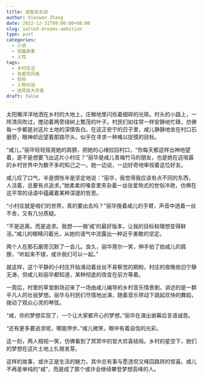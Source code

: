 ```yaml
---
title: 咸鱼反击战
author: Xiaowen Zhang
date: 2022-12-31T09:00:00+08:00
slug: salted-dreams-ambition
type: post
categories:
  - 小说
  - 短篇故事
  - 人性
tags:
  - 乡村生活
  - 张爱玲风格
  - 目标
  - 人物对话
  - 结局皆大欢喜
draft: false
---
```


太阳懒洋洋地洒在乡村的大地上，庄稼地里闪烁着细碎的光斑。村头的小路上，一阵清风吹过，搅动着两旁绿树上繁茂的叶子。村民们如往常一样安静地忙碌，仿佛每一步都是对这片土地的深情告白。在这正安宁的日子里，咸儿静静地坐在村口石磨旁，眼神却远望着那路尽头，似乎在寻求一种难以捉摸的目标。

“咸儿，”丽华轻轻摇晃她的肩膀，把她的心绪拉回村口，“你每天都这样出神地望着，是不是想要飞出这片小村庄？”丽华是咸儿青梅竹马的朋友，也是她在这喧嚣的乡村世界中为数不多的知己之一。她一边说，一边好奇地审视着这位好友。

咸儿叹了口气，半是惆怅半是坚定地说：“丽华，我觉得我应该有点不同的东西，人活着，总要有点追求。”她柔柔的嗓音里夹杂着一丝张爱玲式的世俗冷艳，仿佛在这平常的话语中蕴藏着某种深邃的哲思。

“小村庄就是咱们的世界，真的要出去吗？”丽华挽着咸儿的手臂，声音中透着一丝不舍，又有几分质疑。

“不是逃离，而是追求。我想——做‘咸’的最好版本，让我的目标和理想变得鲜活。”咸儿的眼睛闪着光，从她的语气中流露出一种近乎勇敢的坚定。

两个人在那石磨旁沉默了一会儿。良久，丽华莞尔一笑，伸手拍了拍咸儿的肩膀，“听起来不错，或许我们可以一起。”

就这样，这个平静的小村庄开始涌动着丝丝不易察觉的期盼。村庄的夜晚依旧宁静无涛，但咸儿和丽华都知道，某种彻底的改变在前方等着。

一周后，村里的草堂剧场迎来了一场由咸儿编导的乡村音乐情景剧，讲述的是一群平凡人的壮丽梦想。丽华与村民们尽情地出演，随着音乐带动下跳起欢快的舞蹈，拨动了观众心灵的琴弦。

“咸，你的梦想实现了，一个让大家都开心的梦想。”丽华在演出谢幕后言语诚恳。

“还有更多要追求呢，哪能停步。”咸儿微笑，眼中有着自信的光彩。

这一刻，两人相视一笑，仿佛看到了冥冥中的皆大欢喜结局。乡村的星空下，她们的梦想在这片土地上扎根发芽。

这样的故事，或许正是生活的魅力，其中总有事与愿违但又峰回路转的惊喜。咸儿不再是单纯的“咸”，而是成了那个或许会继续攀登梦想高峰的人。